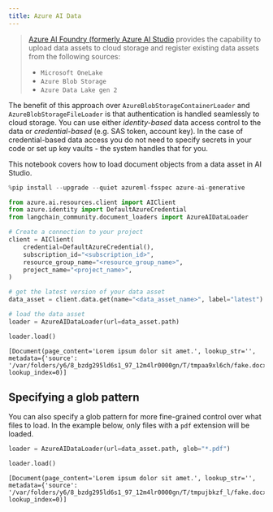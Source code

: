 ```yaml
---
title: Azure AI Data
---
```


>[Azure AI Foundry (formerly Azure AI Studio](https://ai.azure.com/) provides the capability to upload data assets to cloud storage and register existing data assets from the following sources:
>
>- `Microsoft OneLake`
>- `Azure Blob Storage`
>- `Azure Data Lake gen 2`

The benefit of this approach over `AzureBlobStorageContainerLoader` and `AzureBlobStorageFileLoader` is that authentication is handled seamlessly to cloud storage. You can use either *identity-based* data access control to the data or *credential-based* (e.g. SAS token, account key). In the case of credential-based data access you do not need to specify secrets in your code or set up key vaults - the system handles that for you.

This notebook covers how to load document objects from a data asset in AI Studio.

```python
%pip install --upgrade --quiet azureml-fsspec azure-ai-generative
```

```python
from azure.ai.resources.client import AIClient
from azure.identity import DefaultAzureCredential
from langchain_community.document_loaders import AzureAIDataLoader
```

```python
# Create a connection to your project
client = AIClient(
    credential=DefaultAzureCredential(),
    subscription_id="<subscription_id>",
    resource_group_name="<resource_group_name>",
    project_name="<project_name>",
)
```

```python
# get the latest version of your data asset
data_asset = client.data.get(name="<data_asset_name>", label="latest")
```

```python
# load the data asset
loader = AzureAIDataLoader(url=data_asset.path)
```

```python
loader.load()
```

```output
[Document(page_content='Lorem ipsum dolor sit amet.', lookup_str='', metadata={'source': '/var/folders/y6/8_bzdg295ld6s1_97_12m4lr0000gn/T/tmpaa9xl6ch/fake.docx'}, lookup_index=0)]
```

## Specifying a glob pattern

You can also specify a glob pattern for more fine-grained control over what files to load. In the example below, only files with a `pdf` extension will be loaded.

```python
loader = AzureAIDataLoader(url=data_asset.path, glob="*.pdf")
```

```python
loader.load()
```

```output
[Document(page_content='Lorem ipsum dolor sit amet.', lookup_str='', metadata={'source': '/var/folders/y6/8_bzdg295ld6s1_97_12m4lr0000gn/T/tmpujbkzf_l/fake.docx'}, lookup_index=0)]
```

```python

```
